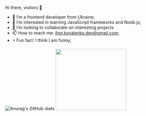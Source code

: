 Hi there, visitors 👋

- 🔭 I’m a frontend developer from Ukraine;  
- 🌱 I’m interested in learning JavaScript frameworks and Node.js;
- 👀 I’m looking to collaborate on interesting projects
- 📫 How to reach me: ihor.kovalenko.dev@gmail.com;
- ⚡ Fun fact: I think I am funny;

![Anurag's GitHub stats](https://github-readme-stats.vercel.app/api?username=ihorkovalenko27&show_icons=true&theme=) 
<img src="https://user-images.githubusercontent.com/77886931/153088287-f02191bc-7010-4656-8f8c-0ddc700bdf45.gif" width="230" height="200"/>

